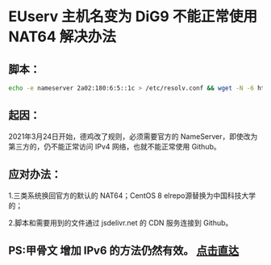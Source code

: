 # EUserv 主机名变为 DiG9 不能正常使用 NAT64 解决办法

## 脚本：

```bash
echo -e nameserver 2a02:180:6:5::1c > /etc/resolv.conf && wget -N -6 https://cdn.jsdelivr.net/gh/fscarmen/warp/DiG9/DiG9.sh && chmod +x DiG9.sh && ./DiG9.sh
```

## 起因：
   2021年3月24日开始，德鸡改了规则，必须需要官方的 NameServer，即使改为第三方的，仍不能正常访问 IPv4 网络，也就不能正常使用 Github。


## 应对办法： 

   1.三类系统换回官方的默认的 NAT64；CentOS 8 elrepo源替换为中国科技大学的；

   2.脚本和需要用到的文件通过 jsdelivr.net 的 CDN 服务连接到 Github。


## PS:甲骨文 增加 IPv6 的方法仍然有效。 [点击直达](https://github.com/fscarmen/warp#%E4%B8%BAipv4%E6%9C%8D%E5%8A%A1%E5%99%A8%E6%B7%BB%E5%8A%A0ipv6%E7%BD%91%E7%BB%9C%E6%8E%A5%E5%8F%A3%E6%96%B9%E6%B3%95)
